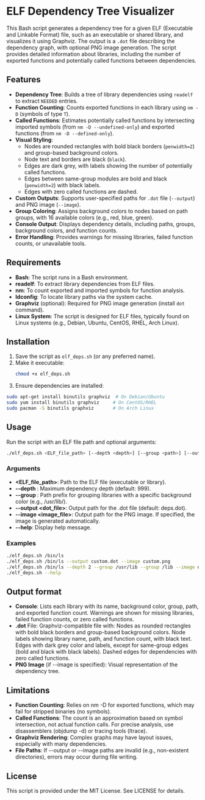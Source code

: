 # ELF Dependency Tree Visualizer

This Bash script generates a dependency tree for a given ELF (Executable and Linkable Format) file, such as an executable or shared library, and visualizes it using Graphviz. The output is a `.dot` file describing the dependency graph, with optional PNG image generation. The script provides detailed information about libraries, including the number of exported functions and potentially called functions between dependencies.

## Features
- **Dependency Tree**: Builds a tree of library dependencies using `readelf` to extract `NEEDED` entries.
- **Function Counting**: Counts exported functions in each library using `nm -D` (symbols of type `T`).
- **Called Functions**: Estimates potentially called functions by intersecting imported symbols (from `nm -D --undefined-only`) and exported functions (from `nm -D --defined-only`).
- **Visual Styling**:
  - Nodes are rounded rectangles with bold black borders (`penwidth=2`) and group-based background colors.
  - Node text and borders are black (`black`).
  - Edges are dark grey, with labels showing the number of potentially called functions.
  - Edges between same-group modules are bold and black (`penwidth=2`) with black labels.
  - Edges with zero called functions are dashed.
- **Custom Outputs**: Supports user-specified paths for `.dot` file (`--output`) and PNG image (`--image`).
- **Group Coloring**: Assigns background colors to nodes based on path groups, with 16 available colors (e.g., red, blue, green).
- **Console Output**: Displays dependency details, including paths, groups, background colors, and function counts.
- **Error Handling**: Provides warnings for missing libraries, failed function counts, or unavailable tools.

## Requirements
- **Bash**: The script runs in a Bash environment.
- **readelf**: To extract library dependencies from ELF files.
- **nm**: To count exported and imported symbols for function analysis.
- **ldconfig**: To locate library paths via the system cache.
- **Graphviz** (optional): Required for PNG image generation (install `dot` command).
- **Linux System**: The script is designed for ELF files, typically found on Linux systems (e.g., Debian, Ubuntu, CentOS, RHEL, Arch Linux).

## Installation
1. Save the script as `elf_deps.sh` (or any preferred name).
2. Make it executable:
   ```bash
   chmod +x elf_deps.sh
3. Ensure dependencies are installed:
```bash
sudo apt-get install binutils graphviz  # On Debian/Ubuntu
sudo yum install binutils graphviz     # On CentOS/RHEL
sudo pacman -S binutils graphviz       # On Arch Linux
```
## Usage
Run the script with an ELF file path and optional arguments:
```bash
./elf_deps.sh <ELF_file_path> [--depth <depth>] [--group <path>] [--output <dot_file>] [--image <image_file>] [--help]
```
### Arguments
- **<ELF_file_path>**: Path to the ELF file (executable or library).
- **--depth <depth>**: Maximum dependency depth (default: 999).
- **--group <path>**: Path prefix for grouping libraries with a specific background color (e.g., /usr/lib/).
- **--output <dot_file>**: Output path for the .dot file (default: deps.dot).
- **--image <image_file>**: Output path for the PNG image. If specified, the image is generated automatically.
- **--help**: Display help message.
### Examples
```bash
./elf_deps.sh /bin/ls
./elf_deps.sh /bin/ls --output custom.dot --image custom.png
./elf_deps.sh /bin/ls --depth 2 --group /usr/lib --group /lib --image deps.png
./elf_deps.sh --help
```
## Output format
- **Console**: Lists each library with its name, background color, group, path, and exported function count. Warnings are shown for missing libraries, failed function counts, or zero called functions.
- **.dot** File: Graphviz-compatible file with:
Nodes as rounded rectangles with bold black borders and group-based background colors.
Node labels showing library name, path, and function count, with black text.
Edges with dark grey color and labels, except for same-group edges (bold and black with black labels).
Dashed edges for dependencies with zero called functions.
- **PNG Image** (if --image is specified): Visual representation of the dependency tree.
## Limitations
- **Function Counting**: Relies on nm -D for exported functions, which may fail for stripped binaries (no symbols).
- **Called Functions**: The count is an approximation based on symbol intersection, not actual function calls. For precise analysis, use disassemblers (objdump -d) or tracing tools (ltrace).
- **Graphviz Rendering**: Complex graphs may have layout issues, especially with many dependencies.
- **File Paths**: If --output or --image paths are invalid (e.g., non-existent directories), errors may occur during file writing.
## License
This script is provided under the MIT License. See LICENSE for details.
